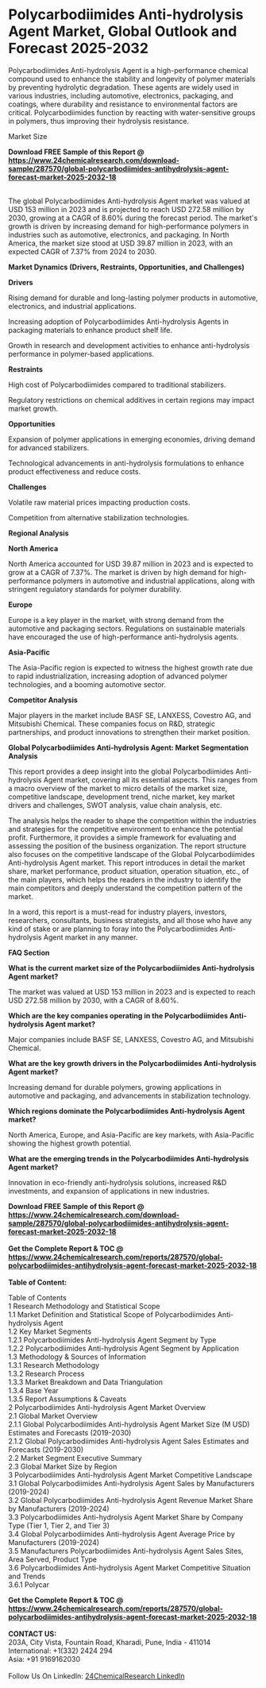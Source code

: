 <h1>Polycarbodiimides Anti-hydrolysis Agent Market, Global Outlook and Forecast 2025-2032</h1><p>Polycarbodiimides Anti-hydrolysis Agent is a high-performance chemical compound used to enhance the stability and longevity of polymer materials by preventing hydrolytic degradation. These agents are widely used in various industries, including automotive, electronics, packaging, and coatings, where durability and resistance to environmental factors are critical. Polycarbodiimides function by reacting with water-sensitive groups in polymers, thus improving their hydrolysis resistance.</p><p>
Market Size</p><p>
</p><div><b>Download FREE Sample of this Report @ 
            <a href="https://www.24chemicalresearch.com/download-sample/287570/global-polycarbodiimides-antihydrolysis-agent-forecast-market-2025-2032-18">
            https://www.24chemicalresearch.com/download-sample/287570/global-polycarbodiimides-antihydrolysis-agent-forecast-market-2025-2032-18</a></b></div><br><p>The global Polycarbodiimides Anti-hydrolysis Agent market was valued at USD 153 million in 2023 and is projected to reach USD 272.58 million by 2030, growing at a CAGR of 8.60% during the forecast period. The market's growth is driven by increasing demand for high-performance polymers in industries such as automotive, electronics, and packaging. In North America, the market size stood at USD 39.87 million in 2023, with an expected CAGR of 7.37% from 2024 to 2030.</p><p>
<strong>Market Dynamics (Drivers, Restraints, Opportunities, and Challenges)</strong></p><p>
<strong>Drivers</strong></p><p>
</p><p>Rising demand for durable and long-lasting polymer products in automotive, electronics, and industrial applications.</p><p>Increasing adoption of Polycarbodiimides Anti-hydrolysis Agents in packaging materials to enhance product shelf life.</p><p>Growth in research and development activities to enhance anti-hydrolysis performance in polymer-based applications.</p><p>
<strong>Restraints</strong></p><p>
</p><p>High cost of Polycarbodiimides compared to traditional stabilizers.</p><p>Regulatory restrictions on chemical additives in certain regions may impact market growth.</p><p>
<strong>Opportunities</strong></p><p>
</p><p>Expansion of polymer applications in emerging economies, driving demand for advanced stabilizers.</p><p>Technological advancements in anti-hydrolysis formulations to enhance product effectiveness and reduce costs.</p><p>
<strong>Challenges</strong></p><p>
</p><p>Volatile raw material prices impacting production costs.</p><p>Competition from alternative stabilization technologies.</p><p>
<strong>Regional Analysis</strong></p><p>
<strong>North America</strong></p><p>
</p><p>North America accounted for USD 39.87 million in 2023 and is expected to grow at a CAGR of 7.37%. The market is driven by high demand for high-performance polymers in automotive and industrial applications, along with stringent regulatory standards for polymer durability.</p><p>
<strong>Europe</strong></p><p>
</p><p>Europe is a key player in the market, with strong demand from the automotive and packaging sectors. Regulations on sustainable materials have encouraged the use of high-performance anti-hydrolysis agents.</p><p>
<strong>Asia-Pacific</strong></p><p>
</p><p>The Asia-Pacific region is expected to witness the highest growth rate due to rapid industrialization, increasing adoption of advanced polymer technologies, and a booming automotive sector.</p><p>
<strong>Competitor Analysis</strong></p><p>
</p><p>Major players in the market include BASF SE, LANXESS, Covestro AG, and Mitsubishi Chemical. These companies focus on R&amp;D, strategic partnerships, and product innovations to strengthen their market position.</p><p>
<strong>Global Polycarbodiimides Anti-hydrolysis Agent: Market Segmentation Analysis</strong></p><p>
</p><p>This report provides a deep insight into the global Polycarbodiimides Anti-hydrolysis Agent market, covering all its essential aspects. This ranges from a macro overview of the market to micro details of the market size, competitive landscape, development trend, niche market, key market drivers and challenges, SWOT analysis, value chain analysis, etc.</p><p>
</p><p>The analysis helps the reader to shape the competition within the industries and strategies for the competitive environment to enhance the potential profit. Furthermore, it provides a simple framework for evaluating and assessing the position of the business organization. The report structure also focuses on the competitive landscape of the Global Polycarbodiimides Anti-hydrolysis Agent market. This report introduces in detail the market share, market performance, product situation, operation situation, etc., of the main players, which helps the readers in the industry to identify the main competitors and deeply understand the competition pattern of the market.</p><p>
</p><p>In a word, this report is a must-read for industry players, investors, researchers, consultants, business strategists, and all those who have any kind of stake or are planning to foray into the Polycarbodiimides Anti-hydrolysis Agent market in any manner.</p><p>
<strong>FAQ Section</strong></p><p>
<strong>What is the current market size of the Polycarbodiimides Anti-hydrolysis Agent market?</strong></p><p>
</p><p>The market was valued at USD 153 million in 2023 and is expected to reach USD 272.58 million by 2030, with a CAGR of 8.60%.</p><p>
<strong>Which are the key companies operating in the Polycarbodiimides Anti-hydrolysis Agent market?</strong></p><p>
</p><p>Major companies include BASF SE, LANXESS, Covestro AG, and Mitsubishi Chemical.</p><p>
<strong>What are the key growth drivers in the Polycarbodiimides Anti-hydrolysis Agent market?</strong></p><p>
</p><p>Increasing demand for durable polymers, growing applications in automotive and packaging, and advancements in stabilization technology.</p><p>
<strong>Which regions dominate the Polycarbodiimides Anti-hydrolysis Agent market?</strong></p><p>
</p><p>North America, Europe, and Asia-Pacific are key markets, with Asia-Pacific showing the highest growth potential.</p><p>
<strong>What are the emerging trends in the Polycarbodiimides Anti-hydrolysis Agent market?</strong></p><p>
</p><p>Innovation in eco-friendly anti-hydrolysis solutions, increased R&amp;D investments, and expansion of applications in new industries.</p><div><b>Download FREE Sample of this Report @ 
            <a href="https://www.24chemicalresearch.com/download-sample/287570/global-polycarbodiimides-antihydrolysis-agent-forecast-market-2025-2032-18">
            https://www.24chemicalresearch.com/download-sample/287570/global-polycarbodiimides-antihydrolysis-agent-forecast-market-2025-2032-18</a></b></div><br><div><b>Get the Complete Report & TOC @ 
            <a href="https://www.24chemicalresearch.com/reports/287570/global-polycarbodiimides-antihydrolysis-agent-forecast-market-2025-2032-18">
            https://www.24chemicalresearch.com/reports/287570/global-polycarbodiimides-antihydrolysis-agent-forecast-market-2025-2032-18</a></b></div><br>
            <b>Table of Content:</b><p>Table of Contents<br />
1 Research Methodology and Statistical Scope<br />
1.1 Market Definition and Statistical Scope of Polycarbodiimides Anti-hydrolysis Agent<br />
1.2 Key Market Segments<br />
1.2.1 Polycarbodiimides Anti-hydrolysis Agent Segment by Type<br />
1.2.2 Polycarbodiimides Anti-hydrolysis Agent Segment by Application<br />
1.3 Methodology & Sources of Information<br />
1.3.1 Research Methodology<br />
1.3.2 Research Process<br />
1.3.3 Market Breakdown and Data Triangulation<br />
1.3.4 Base Year<br />
1.3.5 Report Assumptions & Caveats<br />
2 Polycarbodiimides Anti-hydrolysis Agent Market Overview<br />
2.1 Global Market Overview<br />
2.1.1 Global Polycarbodiimides Anti-hydrolysis Agent Market Size (M USD) Estimates and Forecasts (2019-2030)<br />
2.1.2 Global Polycarbodiimides Anti-hydrolysis Agent Sales Estimates and Forecasts (2019-2030)<br />
2.2 Market Segment Executive Summary<br />
2.3 Global Market Size by Region<br />
3 Polycarbodiimides Anti-hydrolysis Agent Market Competitive Landscape<br />
3.1 Global Polycarbodiimides Anti-hydrolysis Agent Sales by Manufacturers (2019-2024)<br />
3.2 Global Polycarbodiimides Anti-hydrolysis Agent Revenue Market Share by Manufacturers (2019-2024)<br />
3.3 Polycarbodiimides Anti-hydrolysis Agent Market Share by Company Type (Tier 1, Tier 2, and Tier 3)<br />
3.4 Global Polycarbodiimides Anti-hydrolysis Agent Average Price by Manufacturers (2019-2024)<br />
3.5 Manufacturers Polycarbodiimides Anti-hydrolysis Agent Sales Sites, Area Served, Product Type<br />
3.6 Polycarbodiimides Anti-hydrolysis Agent Market Competitive Situation and Trends<br />
3.6.1 Polycar</p><div><b>Get the Complete Report & TOC @ 
            <a href="https://www.24chemicalresearch.com/reports/287570/global-polycarbodiimides-antihydrolysis-agent-forecast-market-2025-2032-18">
            https://www.24chemicalresearch.com/reports/287570/global-polycarbodiimides-antihydrolysis-agent-forecast-market-2025-2032-18</a></b></div><br><b>CONTACT US:</b><br>
            203A, City Vista, Fountain Road, Kharadi, Pune, India - 411014<br>
            International: +1(332) 2424 294<br>
            Asia: +91 9169162030 <br><br>
            Follow Us On LinkedIn: <a href="https://www.linkedin.com/company/24chemicalresearch/">24ChemicalResearch LinkedIn</a>